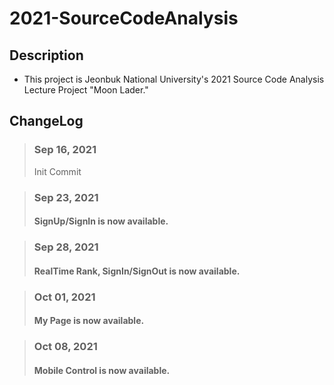 2021-SourceCodeAnalysis
=

## Description
- This project is Jeonbuk National University's 2021 Source Code Analysis Lecture Project "Moon Lader."

## ChangeLog
> ### Sep 16, 2021
> Init Commit

> ### Sep 23, 2021
> #### SignUp/SignIn is now available.

> ### Sep 28, 2021
> #### RealTime Rank, SignIn/SignOut is now available.

> ### Oct 01, 2021
> #### My Page is now available.

> ### Oct 08, 2021
> #### Mobile Control is now available.